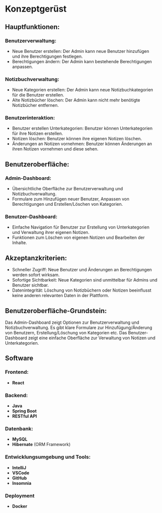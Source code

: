 # Konzeptgerüst

## Hauptfunktionen:

### Benutzerverwaltung:
- Neue Benutzer erstellen: Der Admin kann neue Benutzer hinzufügen und ihre Berechtigungen festlegen.
- Berechtigungen ändern: Der Admin kann bestehende Berechtigungen anpassen.

### Notizbuchverwaltung:
- Neue Kategorien erstellen: Der Admin kann neue Notizbuchkategorien für die Benutzer erstellen.
- Alte Notizbücher löschen: Der Admin kann nicht mehr benötigte Notizbücher entfernen.

### Benutzerinteraktion:
- Benutzer erstellen Unterkategorien: Benutzer können Unterkategorien für ihre Notizen erstellen.
- Notizen löschen: Benutzer können ihre eigenen Notizen löschen.
- Änderungen an Notizen vornehmen: Benutzer können Änderungen an ihren Notizen vornehmen und diese sehen.

## Benutzeroberfläche:

### Admin-Dashboard:
- Übersichtliche Oberfläche zur Benutzerverwaltung und Notizbuchverwaltung.
- Formulare zum Hinzufügen neuer Benutzer, Anpassen von Berechtigungen und Erstellen/Löschen von Kategorien.

### Benutzer-Dashboard:
- Einfache Navigation für Benutzer zur Erstellung von Unterkategorien und Verwaltung ihrer eigenen Notizen.
- Funktionen zum Löschen von eigenen Notizen und Bearbeiten der Inhalte.

## Akzeptanzkriterien:
- Schneller Zugriff: Neue Benutzer und Änderungen an Berechtigungen werden sofort wirksam.
- Sofortige Sichtbarkeit: Neue Kategorien sind unmittelbar für Admins und Benutzer sichtbar.
- Datenintegrität: Löschung von Notizbüchern oder Notizen beeinflusst keine anderen relevanten Daten in der Plattform.

## Benutzeroberfläche-Grundstein:
Das Admin-Dashboard zeigt Optionen zur Benutzerverwaltung und Notizbuchverwaltung. Es gibt klare Formulare zur Hinzufügung/Änderung von Benutzern, Erstellung/Löschung von Kategorien etc. Das Benutzer-Dashboard zeigt eine einfache Oberfläche zur Verwaltung von Notizen und Unterkategorien.
## Software

### Frontend:

- **React** 

### Backend:

- **Java** 
- **Spring Boot** 
- **RESTful API** 

### Datenbank:
- **MySQL** 
- **Hibernate** (ORM Framework)

### Entwicklungsumgebung und Tools:
- **IntelliJ**
- **VSCode**
- **GitHub**
- **Insomnia**

### Deployment 
- **Docker**
